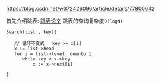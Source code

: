 https://blog.csdn.net/w372426096/article/details/77800642

首先介绍跳表:
[跳表论文](http://tuvalu.santafe.edu/~aaronc/courses/5454/readings/Pugh_SkipLists_ProbabilisticAlternativeToBalancedTrees.pdf)
跳表的查询复杂度`O(logN)`
```
Search(list , key){

   // 循环不变式   key >= x[i]
   x := list->head
   for i = list->level  downto 1
      while key < x->key
          x := x->next[i]
   
}
```
